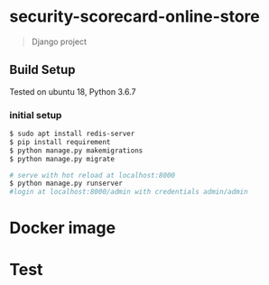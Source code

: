 # security-scorecard-online-store

> Django project

## Build Setup
Tested on ubuntu 18, Python 3.6.7

### initial setup

``` bash
$ sudo apt install redis-server
$ pip install requirement
$ python manage.py makemigrations
$ python manage.py migrate

# serve with hot reload at localhost:8000
$ python manage.py runserver
#login at localhost:8000/admin with credentials admin/admin

```
# Docker image

# Test
